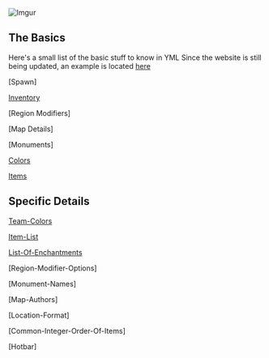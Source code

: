 ![Imgur](https://i.imgur.com/4cWNFD2.png)

## The Basics

Here's a small list of the basic stuff to know in YML
Since the website is still being updated, an example is located [here](https://github.com/TGN-Minecraft/docs/blob/master/example.yml)

[Spawn]

[Inventory](https://tgn-minecraft.github.io/docs/inventory)

[Region Modifiers]

[Map Details]

[Monuments]

[Colors](https://tgn-minecraft.github.io/docs/colours)

[Items](https://tgn-minecraft.github.io/docs/i)


## Specific Details

[Team-Colors](https://tgn-minecraft.github.io/docs/colours)

[Item-List](https://tgn-minecraft.github.io/docs/items)

[List-Of-Enchantments](https://tgn-minecraft.github.io/docs/enchantments)

[Region-Modifier-Options]

[Monument-Names]

[Map-Authors]

[Location-Format]

[Common-Integer-Order-Of-Items]

[Hotbar]

